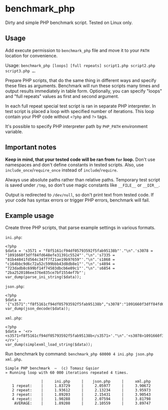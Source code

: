 benchmark_php
===

Dirty and simple PHP benchmark script. Tested on Linux only.

Usage
---

Add execute permission to `benchmark_php` file and move it to your `PATH` location for convenience.

Usage: `benchmark_php [loops] [full repeats] script1.php script2.php script3.php …`.

Prepare PHP scripts, that do the same thing in different ways and specify these files as arguments. Benchmark will run these scripts many times and output results immediately in table form. Optionally, you can specify "loops" and "full repeats" values as first and second argument.

In each full repeat special test script is ran in separate PHP interpreter. In test script is placed a loop with specified number of iterations. This loop contain your PHP code without `<?php` and `?>` tags.

It's possible to specify PHP interpreter path by `PHP_PATH` environment variable.

Important notes
---

**Keep in mind, that your tested code will be ran from `for` loop.** Don't use namespaces and don't define constants in tested scripts. Also, use `include_once`/`require_once` instead of `include`/`require`.

Always use absolute paths rather than relative paths. Temporary test script is saved under `/tmp`, so don't use magic constants like `__FILE__` or `__DIR__`.

Output is redirected to `/dev/null`, so don't print text from tested code. If your code has syntax errors or trigger PHP errors, benchmark will fail.

Example usage
---

Create three PHP scripts, that parse example settings in various formats.

`ini.php`:

	<?php
	$data = 's3571 = "f8f5161cf94df05793592f5fab95138b"'."\n".'s3078 = "1091660f3dff84fd648efe31391c5524"'."\n".'s7335 = "81b44841fd564c347f7f21ae19b97659"'."\n".'s1868 = "c164bbc9d6c72a52c599bbb43d8db8e1"'."\n".'s4894 = "723dadb8c699bf14f74503dbcb6e09c1"'."\n".'s6854 = "2ba2520186ee376e835ce7bf1554ef7b"';
	var_dump(parse_ini_string($data));

`json.php`:

	<?php
	$data = '{"s3571":"f8f5161cf94df05793592f5fab95138b","s3078":"1091660f3dff84fd648efe31391c5524","s7335":"81b44841fd564c347f7f21ae19b97659","s1868":"c164bbc9d6c72a52c599bbb43d8db8e1","s4894":"723dadb8c699bf14f74503dbcb6e09c1","s6854":"2ba2520186ee376e835ce7bf1554ef7b"}';
	var_dump(json_decode($data));

`xml.php`:

	<?php
	$data = '<r><s3571>f8f5161cf94df05793592f5fab95138b</s3571>'."\n".'<s3078>1091660f3dff84fd648efe31391c5524</s3078>'."\n".'<s7335>81b44841fd564c347f7f21ae19b97659</s7335>'."\n".'<s1868>c164bbc9d6c72a52c599bbb43d8db8e1</s1868>'."\n".'<s4894>723dadb8c699bf14f74503dbcb6e09c1</s4894>'."\n".'<s6854>2ba2520186ee376e835ce7bf1554ef7b</s6854></r>';
	var_dump(simplexml_load_string($data));

Run benchmark by command: `benchmark_php 60000 4 ini.php json.php xml.php`.

	Simple PHP benchmark  —  (c) Tomasz Gąsior
	» Running loop with 60 000 iterations repeated 4 times.

	                |     ini.php     |    json.php     |     xml.php
	   1 repeat:    |     1.83729     |     2.05977     |     3.90672
	   2 repeat:    |     1.93612     |     2.13234     |     3.95973
	   3 repeat:    |     1.89203     |     2.15431     |     3.90543
	   4 repeat:    |     1.90288     |     2.07594     |     3.81798
	    AVERAGE:    |     1.89208     |     2.10559     |     3.89747